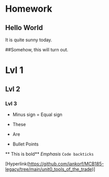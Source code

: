 # Homework
## Hello World
It is quite sunny today.

##Somehow, this will turn out.

# Lvl 1
## Lvl 2
### Lvl 3
- Minus sign
= Equal sign

- These
+ Are
* Bullet Points

** This is bold**
*Emphasis*
`Code backticks`

[Hyperlink(https://github.com/iankorf/MCB185-legacy/tree/main/unit0_tools_of_the_trade)]
